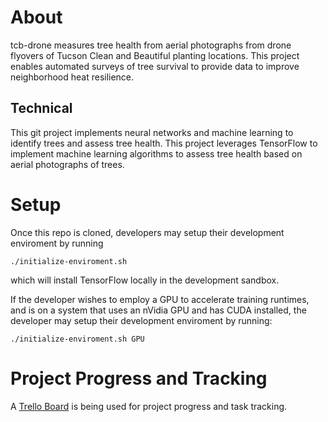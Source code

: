 # About
tcb-drone measures tree health from aerial photographs from drone flyovers of Tucson Clean and Beautiful planting locations. This project enables automated surveys of tree survival to provide data to improve neighborhood heat resilience.

## Technical
This git project implements neural networks and machine learning to identify trees and assess tree health. This project leverages TensorFlow to implement machine learning algorithms to assess tree health based on aerial photographs of trees.

# Setup
Once this repo is cloned, developers may setup their development enviroment by running
```
./initialize-enviroment.sh
```
which will install TensorFlow locally in the development sandbox.

If the developer wishes to employ a GPU to accelerate training runtimes, and is on a system that uses an nVidia GPU and has CUDA installed, the developer may setup their development enviroment by running: 
```
./initialize-enviroment.sh GPU
```


# Project Progress and Tracking
A [Trello Board](https://trello.com/b/RLBbTfDf/tcb-drone-survey) is being used 
for project progress and task tracking. 

